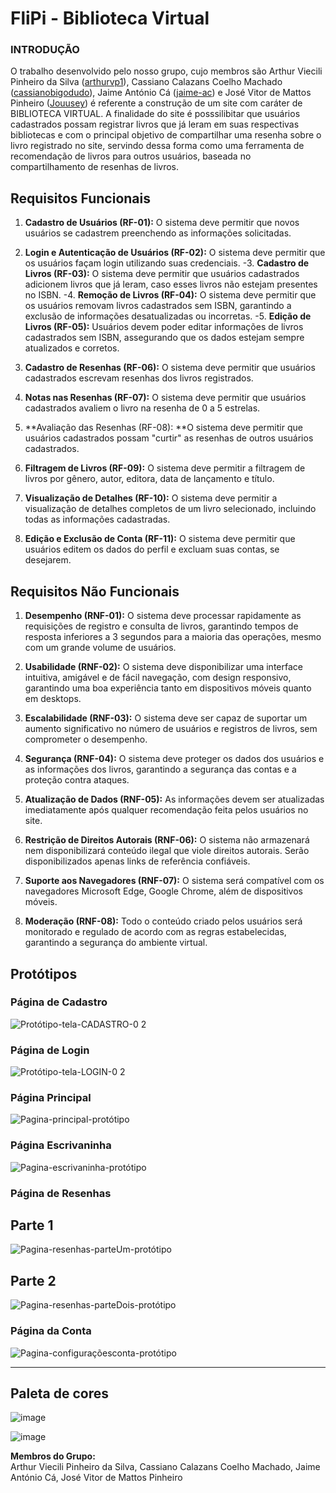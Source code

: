 
# FliPi - Biblioteca Virtual

### INTRODUÇÃO
O trabalho desenvolvido pelo nosso grupo, cujo membros são Arthur Viecili Pinheiro da Silva ([arthurvp1](https://github.com/arthurvp1)), Cassiano Calazans Coelho Machado ([cassianobigodudo](https://github.com/cassianobigodudo)), Jaime António Cá ([jaime-ac](https://github.com/jaime-ac)) e José Vitor de Mattos Pinheiro ([Jouusey](https://github.com/Jouusey)) é referente a construção de um site com caráter de BIBLIOTECA VIRTUAL. A finalidade do site é posssilibitar que usuários cadastrados possam registrar livros que já leram em suas respectivas bibliotecas e com o principal objetivo de compartilhar uma resenha sobre o livro registrado no site, servindo dessa forma como uma ferramenta de recomendação de livros para outros usuários, baseada no compartilhamento de resenhas de livros. 

## Requisitos Funcionais

1. **Cadastro de Usuários (RF-01):** O sistema deve permitir que novos usuários se cadastrem preenchendo as informações solicitadas.
     
2. **Login e Autenticação de Usuários (RF-02):** O sistema deve permitir que os usuários façam login utilizando suas credenciais.
     -3. **Cadastro de Livros (RF-03):** O sistema deve permitir que usuários cadastrados adicionem livros que já leram, caso esses livros não estejam presentes no ISBN.
     -4. **Remoção de Livros (RF-04):** O sistema deve permitir que os usuários removam livros cadastrados sem ISBN, garantindo a exclusão de informações desatualizadas ou incorretas.
     -5. **Edição de Livros (RF-05):** Usuários devem poder editar informações de livros cadastrados sem ISBN, assegurando que os dados estejam sempre atualizados e corretos.
6. **Cadastro de Resenhas (RF-06):** O sistema deve permitir que usuários cadastrados escrevam resenhas dos livros registrados.
7. **Notas nas Resenhas (RF-07):** O sistema deve permitir que usuários cadastrados avaliem o livro na resenha de 0 a 5 estrelas.
8. **Avaliação das Resenhas (RF-08): **O sistema deve permitir que usuários cadastrados possam "curtir" as resenhas de outros usuários cadastrados.
9. **Filtragem de Livros (RF-09):** O sistema deve permitir a filtragem de livros por gênero, autor, editora, data de lançamento e título.
10. **Visualização de Detalhes (RF-10):** O sistema deve permitir a visualização de detalhes completos de um livro selecionado, incluindo todas as informações cadastradas.
11. **Edição e Exclusão de Conta (RF-11):** O sistema deve permitir que usuários editem os dados do perfil e excluam suas contas, se desejarem.

## Requisitos Não Funcionais

1. **Desempenho (RNF-01):** O sistema deve processar rapidamente as requisições de registro e consulta de livros, garantindo tempos de resposta inferiores a 3 segundos para a maioria das operações, mesmo com um grande volume de usuários.
   
3. **Usabilidade (RNF-02):** O sistema deve disponibilizar uma interface intuitiva, amigável e de fácil navegação, com design responsivo, garantindo uma boa experiência tanto em dispositivos móveis quanto em desktops.
4. **Escalabilidade (RNF-03):** O sistema deve ser capaz de suportar um aumento significativo no número de usuários e registros de livros, sem comprometer o desempenho.
5. **Segurança (RNF-04):** O sistema deve proteger os dados dos usuários e as informações dos livros, garantindo a segurança das contas e a proteção contra ataques.
6. **Atualização de Dados (RNF-05):** As informações devem ser atualizadas imediatamente após qualquer recomendação feita pelos usuários no site.
7. **Restrição de Direitos Autorais (RNF-06):** O sistema não armazenará nem disponibilizará conteúdo ilegal que viole direitos autorais. Serão disponibilizados apenas links de referência confiáveis.
8. **Suporte aos Navegadores (RNF-07):** O sistema será compatível com os navegadores Microsoft Edge, Google Chrome, além de dispositivos móveis.
9. **Moderação (RNF-08):** Todo o conteúdo criado pelos usuários será monitorado e regulado de acordo com as regras estabelecidas, garantindo a segurança do ambiente virtual.

## Protótipos

### Página de Cadastro  
![Protótipo-tela-CADASTRO-0 2](https://github.com/user-attachments/assets/85f21700-5042-45f1-8e7c-9775596c3ee2)

### Página de Login  
![Protótipo-tela-LOGIN-0 2](https://github.com/user-attachments/assets/5b31fb4d-ba0e-4dc0-9508-49406571a3f0)

### Página Principal
![Pagina-principal-protótipo](https://github.com/user-attachments/assets/443eb6c7-957f-42dc-a302-6b6c9965b469)

### Página Escrivaninha
![Pagina-escrivaninha-protótipo](https://github.com/user-attachments/assets/cd6e05ca-fe5b-4914-81e1-4bf31a3b7ca7)

### Página de Resenhas
## Parte 1
![Pagina-resenhas-parteUm-protótipo](https://github.com/user-attachments/assets/d0bea091-cab3-427f-b26f-5a1cc08af266)

## Parte 2
![Pagina-resenhas-parteDois-protótipo](https://github.com/user-attachments/assets/61a27777-da06-481a-a2aa-12394a088a4e)

### Página da Conta 
![Pagina-configuraçõesconta-protótipo](https://github.com/user-attachments/assets/bfbcf96b-9baa-4ff9-a732-5167b1c7a20c)

---
## Paleta de cores
![image](https://github.com/user-attachments/assets/306015c4-87ee-4e47-8710-8942a2069528)

![image](https://github.com/user-attachments/assets/9405752d-27b6-4a56-be2d-bacaa5008e50)

**Membros do Grupo:**  
Arthur Viecili Pinheiro da Silva, Cassiano Calazans Coelho Machado, Jaime António Cá, José Vitor de Mattos Pinheiro
